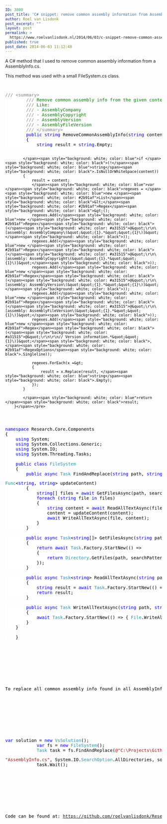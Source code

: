 ```yaml
---
ID: 3800
post_title: 'C# snippet: remove common assembly information from AssemblyInfo.cs'
author: Roel van Lisdonk
post_excerpt: ""
layout: post
permalink: >
  https://www.roelvanlisdonk.nl/2014/06/03/c-snippet-remove-common-assembly-information-from-assemblyinfo-cs/
published: true
post_date: 2014-06-03 11:12:48
---
```

<p>A C# method that I used to remove common assembly information from a AssemblyInfo.cs.</p>  <p>This method was used with a small FileSystem.cs class.</p>  <p>&#160;</p>  <pre class="code"><span style="background: white; color: gray">/// &lt;summary&gt;
        /// </span><span style="background: white; color: green">Remove common assembly info from the given content.
        </span><span style="background: white; color: gray">/// </span><span style="background: white; color: green">Like:
        </span><span style="background: white; color: gray">/// </span><span style="background: white; color: green">- AssemblyCompany
        </span><span style="background: white; color: gray">/// </span><span style="background: white; color: green">- AssemblyCopyright
        </span><span style="background: white; color: gray">/// </span><span style="background: white; color: green">- AssemblyVersion
        </span><span style="background: white; color: gray">/// </span><span style="background: white; color: green">- AssemblyFileVersion
        </span><span style="background: white; color: gray">/// &lt;/summary&gt;
        </span><span style="background: white; color: blue">public string </span><span style="background: white; color: black">RemoveCommonAssemblyInfo(</span><span style="background: white; color: blue">string </span><span style="background: white; color: black">content)
        {
            </span><span style="background: white; color: blue">string </span><span style="background: white; color: black">result = </span><span style="background: white; color: blue">string</span><span style="background: white; color: black">.Empty;

            </span><span style="background: white; color: blue">if </span><span style="background: white; color: black">(!</span><span style="background: white; color: blue">string</span><span style="background: white; color: black">.IsNullOrWhiteSpace(content))
            {
                result = content;
                </span><span style="background: white; color: blue">var </span><span style="background: white; color: black">regexes = </span><span style="background: white; color: blue">new </span><span style="background: white; color: #2b91af">List</span><span style="background: white; color: black">&lt;</span><span style="background: white; color: #2b91af">Regex</span><span style="background: white; color: black">&gt;();
                regexes.Add(</span><span style="background: white; color: blue">new </span><span style="background: white; color: #2b91af">Regex</span><span style="background: white; color: black">(</span><span style="background: white; color: #a31515">@&quot;\r\n\[assembly: AssemblyCompany\(&quot;&quot;{1}.*&quot;&quot;{1}\)]&quot;</span><span style="background: white; color: black">));
                regexes.Add(</span><span style="background: white; color: blue">new </span><span style="background: white; color: #2b91af">Regex</span><span style="background: white; color: black">(</span><span style="background: white; color: #a31515">@&quot;\r\n\[assembly: AssemblyCopyright\(&quot;&quot;{1}.*&quot;&quot;{1}\)]&quot;</span><span style="background: white; color: black">));
                regexes.Add(</span><span style="background: white; color: blue">new </span><span style="background: white; color: #2b91af">Regex</span><span style="background: white; color: black">(</span><span style="background: white; color: #a31515">@&quot;\r\n\[assembly: AssemblyVersion\(&quot;&quot;{1}.*&quot;&quot;{1}\)]&quot;</span><span style="background: white; color: black">));
                regexes.Add(</span><span style="background: white; color: blue">new </span><span style="background: white; color: #2b91af">Regex</span><span style="background: white; color: black">(</span><span style="background: white; color: #a31515">@&quot;\r\n\[assembly: AssemblyFileVersion\(&quot;&quot;{1}.*&quot;&quot;{1}\)]&quot;</span><span style="background: white; color: black">));
                regexes.Add(</span><span style="background: white; color: blue">new </span><span style="background: white; color: #2b91af">Regex</span><span style="background: white; color: black">(</span><span style="background: white; color: #a31515">@&quot;\r\n\r\n// Version information.*&quot;&quot;{1}\)]&quot;</span><span style="background: white; color: black">, </span><span style="background: white; color: #2b91af">RegexOptions</span><span style="background: white; color: black">.Singleline));

                regexes.ForEach(x =&gt;
                {
                    result = x.Replace(result, </span><span style="background: white; color: blue">string</span><span style="background: white; color: black">.Empty);
                });
            }

            </span><span style="background: white; color: blue">return </span><span style="background: white; color: black">result;
        }</span></pre>



<pre class="code"><p><span style="background: white; color: blue">namespace </span><span style="background: white; color: black">Research.Core.Components
{
    </span><span style="background: white; color: blue">using </span><span style="background: white; color: black">System;
    </span><span style="background: white; color: blue">using </span><span style="background: white; color: black">System.Collections.Generic;
    </span><span style="background: white; color: blue">using </span><span style="background: white; color: black">System.IO;
    </span><span style="background: white; color: blue">using </span><span style="background: white; color: black">System.Threading.Tasks;
        
    </span><span style="background: white; color: blue">public class </span><span style="background: white; color: #2b91af">FileSystem
    </span><span style="background: white; color: black">{
        </span><span style="background: white; color: blue">public async </span><span style="background: white; color: #2b91af">Task </span><span style="background: white; color: black">FindAndReplace(</span><span style="background: white; color: blue">string </span><span style="background: white; color: black">path, </span><span style="background: white; color: blue">string </span><span style="background: white; color: black">searchPattern, </span><span style="background: white; color: #2b91af">SearchOption </span><span style="background: white; color: black">searchOption, </span></p><p><span style="background: white; color: black"></span><span style="background: white; color: #2b91af">Func</span><span style="background: white; color: black">&lt;</span><span style="background: white; color: blue">string</span><span style="background: white; color: black">, </span><span style="background: white; color: blue">string</span><span style="background: white; color: black">&gt; updateContent)
        {
            </span><span style="background: white; color: blue">string</span><span style="background: white; color: black">[] files = </span><span style="background: white; color: blue">await </span><span style="background: white; color: black">GetFilesAsync(path, searchPattern, searchOption);
            </span><span style="background: white; color: blue">foreach </span><span style="background: white; color: black">(</span><span style="background: white; color: blue">string </span><span style="background: white; color: black">file </span><span style="background: white; color: blue">in </span><span style="background: white; color: black">files)
            {
                </span><span style="background: white; color: blue">string </span><span style="background: white; color: black">content = </span><span style="background: white; color: blue">await </span><span style="background: white; color: black">ReadAllTextAsync(file);
                content = updateContent(content);
                </span><span style="background: white; color: blue">await </span><span style="background: white; color: black">WriteAllTextAsync(file, content);
            }
        }

        </span><span style="background: white; color: blue">public async </span><span style="background: white; color: #2b91af">Task</span><span style="background: white; color: black">&lt;</span><span style="background: white; color: blue">string</span><span style="background: white; color: black">[]&gt; GetFilesAsync(</span><span style="background: white; color: blue">string </span><span style="background: white; color: black">path, </span><span style="background: white; color: blue">string </span><span style="background: white; color: black">searchPattern, </span><span style="background: white; color: #2b91af">SearchOption </span><span style="background: white; color: black">searchOption)
        {
            </span><span style="background: white; color: blue">return await </span><span style="background: white; color: #2b91af">Task</span><span style="background: white; color: black">.Factory.StartNew(() =&gt;
            {
                </span><span style="background: white; color: blue">return </span><span style="background: white; color: #2b91af">Directory</span><span style="background: white; color: black">.GetFiles(path, searchPattern, searchOption);
            });
        }

        </span><span style="background: white; color: blue">public async </span><span style="background: white; color: #2b91af">Task</span><span style="background: white; color: black">&lt;</span><span style="background: white; color: blue">string</span><span style="background: white; color: black">&gt; ReadAllTextAsync(</span><span style="background: white; color: blue">string </span><span style="background: white; color: black">path)
        {
            </span><span style="background: white; color: blue">string </span><span style="background: white; color: black">result = </span><span style="background: white; color: blue">await </span><span style="background: white; color: #2b91af">Task</span><span style="background: white; color: black">.Factory.StartNew(() =&gt; { </span><span style="background: white; color: blue">return </span><span style="background: white; color: #2b91af">File</span><span style="background: white; color: black">.ReadAllText(path); });
            </span><span style="background: white; color: blue">return </span><span style="background: white; color: black">result;
        }

        </span><span style="background: white; color: blue">public async </span><span style="background: white; color: #2b91af">Task </span><span style="background: white; color: black">WriteAllTextAsync(</span><span style="background: white; color: blue">string </span><span style="background: white; color: black">path, </span><span style="background: white; color: blue">string </span><span style="background: white; color: black">content)
        {
            </span><span style="background: white; color: blue">await </span><span style="background: white; color: #2b91af">Task</span><span style="background: white; color: black">.Factory.StartNew(() =&gt; { </span><span style="background: white; color: #2b91af">File</span><span style="background: white; color: black">.WriteAllText(path, content); });
        }
    }

    </span><span style="background: white; color: black">}</span></p></pre>


<p>&#160;</p>

<p>To replace all common assembly info found in all AssemblyInfo.cs files in a folder, use the code:</p>

<p>&#160;</p>

<pre class="code"><p><span style="background: white; color: blue">var </span><span style="background: white; color: black">solution = </span><span style="background: white; color: blue">new </span><span style="background: white; color: #2b91af">VsSolution</span><span style="background: white; color: black">();
            </span><span style="background: white; color: blue">var </span><span style="background: white; color: black">fs = </span><span style="background: white; color: blue">new </span><span style="background: white; color: #2b91af">FileSystem</span><span style="background: white; color: black">();
            </span><span style="background: white; color: #2b91af">Task </span><span style="background: white; color: black">task = fs.FindAndReplace(</span><span style="background: white; color: #a31515">@&quot;C:\Projects\Github\roelvanlisdonk\Research\Main&quot;</span><span style="background: white; color: black">, </span></p><p><span style="background: white; color: black"></span><span style="background: white; color: #a31515">&quot;AssemblyInfo.cs&quot;</span><span style="background: white; color: black">, System.IO.</span><span style="background: white; color: #2b91af">SearchOption</span><span style="background: white; color: black">.AllDirectories, solution.RemoveCommonAssemblyInfo);
            task.Wait();</span></p></pre>


<p>&#160;</p>

<p>Code can be found at: <a title="https://github.com/roelvanlisdonk/Research" href="https://github.com/roelvanlisdonk/Research">https://github.com/roelvanlisdonk/Research</a></p>